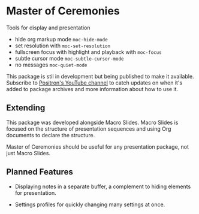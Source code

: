 # Master of Ceremonies

Tools for display and presentation

- hide org markup mode `moc-hide-mode`
- set resolution with `moc-set-resolution`
- fullscreen focus with highlight and playback with `moc-focus`
- subtle cursor mode `moc-subtle-cursor-mode`
- no messages `moc-quiet-mode`

This package is stil in development but being published to make it available.
Subscribe to [Positron's YouTube
channel](https://www.youtube.com/@Positron-gv7do) to catch updates on when it's
added to package archives and more information about how to use it.

## Extending

This package was developed alongside Macro Slides.  Macro Slides is focused on
the structure of presentation sequences and using Org documents to declare the
structure.

Master of Ceremonies should be useful for any presentation package, not just
Macro Slides.

## Planned Features

- Displaying notes in a separate buffer, a complement to hiding elements for
  presentation.
  
- Settings profiles for quickly changing many settings at once.

